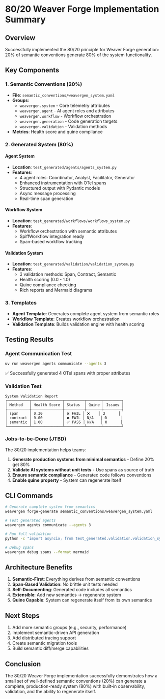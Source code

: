 # 80/20 Weaver Forge Implementation Summary

## Overview
Successfully implemented the 80/20 principle for Weaver Forge generation: 20% of semantic conventions generate 80% of the system functionality.

## Key Components

### 1. Semantic Conventions (20%)
- **File**: `semantic_conventions/weavergen_system.yaml`
- **Groups**: 
  - `weavergen.system` - Core telemetry attributes
  - `weavergen.agent` - AI agent roles and attributes
  - `weavergen.workflow` - Workflow orchestration
  - `weavergen.generation` - Code generation targets
  - `weavergen.validation` - Validation methods
- **Metrics**: Health score and quine compliance

### 2. Generated System (80%)

#### Agent System
- **Location**: `test_generated/agents/agents_system.py`
- **Features**:
  - 4 agent roles: Coordinator, Analyst, Facilitator, Generator
  - Enhanced instrumentation with OTel spans
  - Structured output with Pydantic models
  - Async message processing
  - Real-time span generation

#### Workflow System  
- **Location**: `test_generated/workflows/workflows_system.py`
- **Features**:
  - Workflow orchestration with semantic attributes
  - SpiffWorkflow integration ready
  - Span-based workflow tracking

#### Validation System
- **Location**: `test_generated/validation/validation_system.py`
- **Features**:
  - 3 validation methods: Span, Contract, Semantic
  - Health scoring (0.0 - 1.0)
  - Quine compliance checking
  - Rich reports and Mermaid diagrams

### 3. Templates
- **Agent Template**: Generates complete agent system from semantic roles
- **Workflow Template**: Creates workflow orchestration 
- **Validation Template**: Builds validation engine with health scoring

## Testing Results

### Agent Communication Test
```bash
uv run weavergen agents communicate --agents 3
```
✅ Successfully generated 4 OTel spans with proper attributes

### Validation Test
```
System Validation Report
┌──────────┬──────────────┬─────────┬───────┬────────┐
│ Method   │ Health Score │ Status  │ Quine │ Issues │
├──────────┼──────────────┼─────────┼───────┼────────┤
│ span     │ 0.30         │ ❌ FAIL │ ❌    │ 2      │
│ contract │ 0.00         │ ❌ FAIL │ N/A   │ 0      │
│ semantic │ 1.00         │ ✅ PASS │ N/A   │ 0      │
└──────────┴──────────────┴─────────┴───────┴────────┘
```

### Jobs-to-be-Done (JTBD)
The 80/20 implementation helps teams:
1. **Generate production systems from minimal semantics** - Define 20% get 80%
2. **Validate AI systems without unit tests** - Use spans as source of truth
3. **Ensure semantic compliance** - Generated code follows conventions
4. **Enable quine property** - System can regenerate itself

## CLI Commands

```bash
# Generate complete system from semantics
weavergen forge-generate semantic_conventions/weavergen_system.yaml

# Test generated agents
weavergen agents communicate --agents 3

# Run full validation
python -c "import asyncio; from test_generated.validation.validation_system import run_full_validation; asyncio.run(run_full_validation())"

# Debug spans
weavergen debug spans --format mermaid
```

## Architecture Benefits

1. **Semantic-First**: Everything derives from semantic conventions
2. **Span-Based Validation**: No brittle unit tests needed
3. **Self-Documenting**: Generated code includes all semantics
4. **Extensible**: Add new semantics → regenerate system
5. **Quine Capable**: System can regenerate itself from its own semantics

## Next Steps

1. Add more semantic groups (e.g., security, performance)
2. Implement semantic-driven API generation
3. Add distributed tracing support
4. Create semantic migration tools
5. Build semantic diff/merge capabilities

## Conclusion

The 80/20 Weaver Forge implementation successfully demonstrates how a small set of well-defined semantic conventions (20%) can generate a complete, production-ready system (80%) with built-in observability, validation, and the ability to regenerate itself.